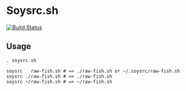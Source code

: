 Soysrc.sh
=========

[![Build Status](https://travis-ci.org/hansode/soysrc.png)](https://travis-ci.org/hansode/soysrc)

Usage
-----

```
. soysrc.sh

soysrc   raw-fish.sh # => ./raw-fish.sh or ~/.soysrc/raw-fish.sh
soysrc ./raw-fish.sh # => ./raw-fish.sh
soysrc ~/raw-fish.sh # => ~/raw-fish.sh
```
